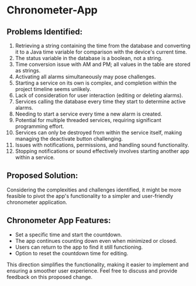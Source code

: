 # Chronometer-App

## Problems Identified:
1. Retrieving a string containing the time from the database and converting it to a Java time variable for comparison with the device's current time.
2. The status variable in the database is a boolean, not a string.
3. Time conversion issue with AM and PM; all values in the table are stored as strings.
4. Activating all alarms simultaneously may pose challenges.
5. Starting a service on its own is complex, and completion within the project timeline seems unlikely.
6. Lack of consideration for user interaction (editing or deleting alarms).
7. Services calling the database every time they start to determine active alarms.
8. Needing to start a service every time a new alarm is created.
9. Potential for multiple threaded services, requiring significant programming effort.
10. Services can only be destroyed from within the service itself, making managing the deactivate button challenging.
11. Issues with notifications, permissions, and handling sound functionality.
12. Stopping notifications or sound effectively involves starting another app within a service.

## Proposed Solution:
Considering the complexities and challenges identified, it might be more feasible to pivot the app's functionality to a simpler and user-friendly chronometer application.

## Chronometer App Features:
- Set a specific time and start the countdown.
- The app continues counting down even when minimized or closed.
- Users can return to the app to find it still functioning.
- Option to reset the countdown time for editing.

This direction simplifies the functionality, making it easier to implement and ensuring a smoother user experience. Feel free to discuss and provide feedback on this proposed change.



